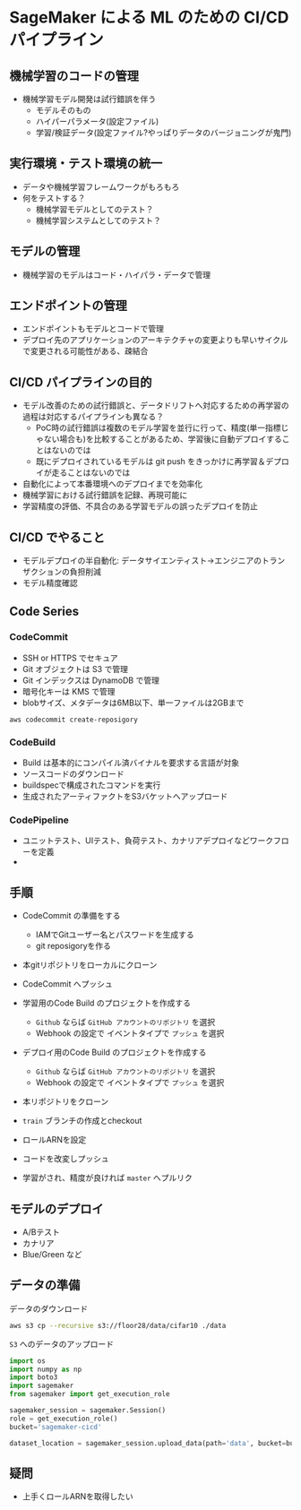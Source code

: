 # SageMaker による ML のための CI/CD パイプライン
## 機械学習のコードの管理
- 機械学習モデル開発は試行錯誤を伴う
  - モデルそのもの
  - ハイパーパラメータ(設定ファイル)
  - 学習/検証データ(設定ファイル?やっぱりデータのバージョニングが鬼門)

## 実行環境・テスト環境の統一
- データや機械学習フレームワークがもろもろ
- 何をテストする？
  - 機械学習モデルとしてのテスト？
  - 機械学習システムとしてのテスト？

## モデルの管理
- 機械学習のモデルはコード・ハイパラ・データで管理

## エンドポイントの管理
- エンドポイントもモデルとコードで管理
- デプロイ先のアプリケーションのアーキテクチャの変更よりも早いサイクルで変更される可能性がある、疎結合

## CI/CD パイプラインの目的
- モデル改善のための試行錯誤と、データドリフトへ対応するための再学習の過程は対応するパイプラインも異なる？
  - PoC時の試行錯誤は複数のモデル学習を並行に行って、精度(単一指標じゃない場合も)を比較することがあるため、学習後に自動デプロイすることはないのでは
  - 既にデプロイされているモデルは git push をきっかけに再学習＆デプロイが走ることはないのでは
- 自動化によって本番環境へのデプロイまでを効率化
- 機械学習における試行錯誤を記録、再現可能に
- 学習精度の評価、不具合のある学習モデルの誤ったデプロイを防止

## CI/CD でやること
- モデルデプロイの半自動化: データサイエンティスト→エンジニアのトランザクションの負担削減
- モデル精度確認

## Code Series
### CodeCommit
- SSH or HTTPS でセキュア
- Git オブジェクトは S3 で管理
- Git インデックスは DynamoDB で管理
- 暗号化キーは KMS で管理
- blobサイズ、メタデータは6MB以下、単一ファイルは2GBまで

```
aws codecommit create-reposigory
```

### CodeBuild
- Build は基本的にコンパイル済バイナルを要求する言語が対象
- ソースコードのダウンロード
- buildspecで構成されたコマンドを実行
- 生成されたアーティファクトをS3バケットへアップロード

### CodePipeline
- ユニットテスト、UIテスト、負荷テスト、カナリアデプロイなどワークフローを定義
- 


## 手順
- CodeCommit の準備をする
  - IAMでGitユーザー名とパスワードを生成する
  - git reposigoryを作る
- 本gitリポジトリをローカルにクローン
- CodeCommit へプッシュ

- 学習用のCode Build のプロジェクトを作成する
  - `Github` ならば `GitHub アカウントのリポジトリ` を選択
  - Webhook の設定で イベントタイプで `プッシュ` を選択
- デプロイ用のCode Build のプロジェクトを作成する
  - `Github` ならば `GitHub アカウントのリポジトリ` を選択
  - Webhook の設定で イベントタイプで `プッシュ` を選択
- 本リポジトリをクローン
- `train` ブランチの作成とcheckout
- ロールARNを設定
- コードを改変しプッシュ
- 学習がされ、精度が良ければ `master` へプルリク

## モデルのデプロイ
- A/Bテスト
- カナリア
- Blue/Green など


## データの準備

データのダウンロード
```bash
aws s3 cp --recursive s3://floor28/data/cifar10 ./data
```

`S3` へのデータのアップロード
```python 
import os
import numpy as np
import boto3
import sagemaker
from sagemaker import get_execution_role

sagemaker_session = sagemaker.Session()
role = get_execution_role()
bucket='sagemaker-cicd'

dataset_location = sagemaker_session.upload_data(path='data', bucket=bucket, key_prefix='data/DEMO-cifar10')
```
## 疑問
- 上手くロールARNを取得したい

